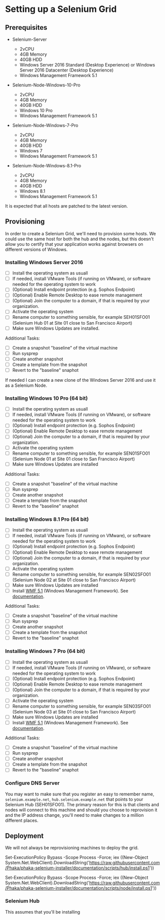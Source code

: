 # Setting up a Selenium Grid

## Prerequisites

- Selenium-Server
    - 2vCPU
    - 4GB Memory
    - 40GB HDD
    - Windows Server 2016 Standard (Desktop Experience) or Windows Server 2016 Datacenter (Desktop Experience)
    - Windows Management Framework 5.1

- Selenium-Node-Windows-10-Pro 
    - 2vCPU
    - 4GB Memory
    - 40GB HDD
    - Windows 10 Pro
    - Windows Management Framework 5.1

- Selenium-Node-Windows-7-Pro 
    - 2vCPU
    - 4GB Memory
    - 40GB HDD
    - Windows 7
    - Windows Management Framework 5.1

- Selenium-Node-Windows-8.1-Pro 
    - 2vCPU
    - 4GB Memory
    - 40GB HDD
    - Windows 8.1
    - Windows Management Framework 5.1

It is expected that all hosts are patched to the latest version.

## Provisioning

In order to create a Selenium Grid, we'll need to provision some hosts. We could use the same host for both the hub and the nodes, but this doesn't allow you to certify that your application works against browsers on different versions of Windows.

### Installing Windows Server 2016

- [ ] Install the operating system as usuall
- [ ] If needed, install VMware Tools (if running on VMware), or software needed for the operating system to work
- [ ] (Optional) Install endpoint protection (e.g. Sophos Endpoint)
- [ ] (Optional) Enable Remote Desktop to ease remote management
- [ ] (Optional) Join the computer to a domain, if that is required by your organization.
- [ ] Activate the operating system
- [ ] Rename computer to something sensible, for example SEH01SFO01 (Selenium Hub 01 at Site 01 close to San Francisco Airport)
- [ ] Make sure Windows Updates are installed.

Additional Tasks:

- [ ] Create a snapshot "baseline" of the virtual machine
- [ ] Run sysprep 
- [ ] Create another snapshot
- [ ] Create a template from the snapshot
- [ ] Revert to the "baseline" snaphot

If needed I can create a new clone of the Windows Server 2016 and use it as a Selenium Node.

### Installing Windows 10 Pro (64 bit)

- [ ] Install the operating system as usuall
- [ ] If needed, install VMware Tools (if running on VMware), or software needed for the operating system to work
- [ ] (Optional) Install endpoint protection (e.g. Sophos Endpoint)
- [ ] (Optional) Enable Remote Desktop to ease remote management
- [ ] (Optional) Join the computer to a domain, if that is required by your organization.
- [ ] Activate the operating system
- [ ] Rename computer to something sensible, for example SEN01SFO01 (Selenium Node 01 at Site 01 close to San Francisco Airport)
- [ ] Make sure Windows Updates are installed

Additional Tasks:

- [ ] Create a snapshot "baseline" of the virtual machine
- [ ] Run sysprep 
- [ ] Create another snapshot
- [ ] Create a template from the snapshot
- [ ] Revert to the "baseline" snaphot

### Installing Windows 8.1 Pro (64 bit)

- [ ] Install the operating system as usuall
- [ ] If needed, install VMware Tools (if running on VMware), or software needed for the operating system to work
- [ ] (Optional) Install endpoint protection (e.g. Sophos Endpoint)
- [ ] (Optional) Enable Remote Desktop to ease remote management
- [ ] (Optional) Join the computer to a domain, if that is required by your organization.
- [ ] Activate the operating system
- [ ] Rename computer to something sensible, for example SEN02SFO01 (Selenium Node 02 at Site 01 close to San Francisco Airport)
- [ ] Make sure Windows Updates are installed
- [ ] Install [WMF 5.1](https://go.microsoft.com/fwlink/?linkid=839516) (Windows Management Framework). See [documentation](https://docs.microsoft.com/en-us/powershell/wmf/5.1/install-configure).

Additional Tasks:

- [ ] Create a snapshot "baseline" of the virtual machine
- [ ] Run sysprep 
- [ ] Create another snapshot
- [ ] Create a template from the snapshot
- [ ] Revert to the "baseline" snaphot

### Installing Windows 7 Pro (64 bit)

- [ ] Install the operating system as usuall
- [ ] If needed, install VMware Tools (if running on VMware), or software needed for the operating system to work
- [ ] (Optional) Install endpoint protection (e.g. Sophos Endpoint)
- [ ] (Optional) Enable Remote Desktop to ease remote management
- [ ] (Optional) Join the computer to a domain, if that is required by your organization.
- [ ] Activate the operating system
- [ ] Rename computer to something sensible, for example SEN03SFO01 (Selenium Node 03 at Site 01 close to San Francisco Airport)
- [ ] Make sure Windows Updates are installed
- [ ] Install [WMF 5.1](https://go.microsoft.com/fwlink/?linkid=839523) (Windows Management Framework). See [documentation](https://docs.microsoft.com/en-us/powershell/wmf/5.1/install-configure).

Additional Tasks:

- [ ] Create a snapshot "baseline" of the virtual machine
- [ ] Run sysprep 
- [ ] Create another snapshot
- [ ] Create a template from the snapshot
- [ ] Revert to the "baseline" snaphot

### Configure DNS Server

You may want to make sure that you register an easy to remember name, `selenium.example.net`, `hub.selenium.example.net` that points to your Selenium Hub (SEH01SFO01). The primary reason for this is that clients and nodes will connect to this machine and should you choose to reprovision it and the IP address change, you'll need to make changes to a million different places.

## Deployment

We will not always be reprovisioning machines to deploy the grid. 

Set-ExecutionPolicy Bypass -Scope Process -Force; iex ((New-Object System.Net.WebClient).DownloadString('https://raw.githubusercontent.com/Phaka/phaka-selenium-installer/documentation/scripts/hub/install.ps1'))

Set-ExecutionPolicy Bypass -Scope Process -Force; iex ((New-Object System.Net.WebClient).DownloadString('https://raw.githubusercontent.com/Phaka/phaka-selenium-installer/documentation/scripts/node/install.ps1'))

### Selenium Hub

This assumes that you'll be installing  